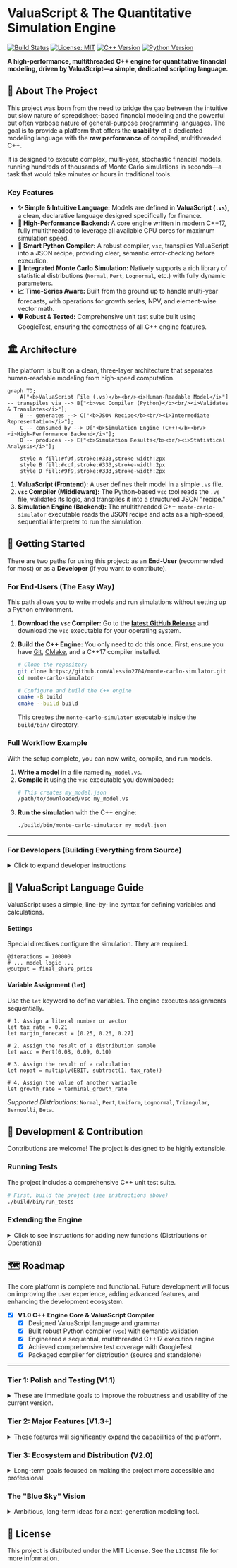 # ValuaScript & The Quantitative Simulation Engine

[![Build Status](https://img.shields.io/badge/build-passing-brightgreen)](https://github.com/Alessio2704/monte-carlo-simulator/actions)
[![License: MIT](https://img.shields.io/badge/License-MIT-yellow.svg)](https://opensource.org/licenses/MIT)
[![C++ Version](https://img.shields.io/badge/C%2B%2B-17-blue.svg)](https://isocpp.org/std/the-standard)
[![Python Version](https://img.shields.io/badge/Python-3.7+-blue.svg)](https://www.python.org/downloads/)

**A high-performance, multithreaded C++ engine for quantitative financial modeling, driven by ValuaScript—a simple, dedicated scripting language.**

## 📖 About The Project

This project was born from the need to bridge the gap between the intuitive but slow nature of spreadsheet-based financial modeling and the powerful but often verbose nature of general-purpose programming languages. The goal is to provide a platform that offers the **usability** of a dedicated modeling language with the **raw performance** of compiled, multithreaded C++.

It is designed to execute complex, multi-year, stochastic financial models, running hundreds of thousands of Monte Carlo simulations in seconds—a task that would take minutes or hours in traditional tools.

### Key Features

- **✨ Simple & Intuitive Language:** Models are defined in **ValuaScript (`.vs`)**, a clean, declarative language designed specifically for finance.
- **🚀 High-Performance Backend:** A core engine written in modern C++17, fully multithreaded to leverage all available CPU cores for maximum simulation speed.
- **🐍 Smart Python Compiler:** A robust compiler, `vsc`, transpiles ValuaScript into a JSON recipe, providing clear, semantic error-checking before execution.
- **🎲 Integrated Monte Carlo Simulation:** Natively supports a rich library of statistical distributions (`Normal`, `Pert`, `Lognormal`, etc.) with fully dynamic parameters.
- **📈 Time-Series Aware:** Built from the ground up to handle multi-year forecasts, with operations for growth series, NPV, and element-wise vector math.
- **🛡️ Robust & Tested:** Comprehensive unit test suite built using GoogleTest, ensuring the correctness of all C++ engine features.

## 🏛️ Architecture

The platform is built on a clean, three-layer architecture that separates human-readable modeling from high-speed computation.

```mermaid
graph TD;
    A["<b>ValuaScript File (.vs)</b><br/><i>Human-Readable Model</i>"] -- transpiles via --> B["<b>vsc Compiler (Python)</b><br/><i>Validates & Translates</i>"];
    B -- generates --> C["<b>JSON Recipe</b><br/><i>Intermediate Representation</i>"];
    C -- consumed by --> D["<b>Simulation Engine (C++)</b><br/><i>High-Performance Backend</i>"];
    D -- produces --> E["<b>Simulation Results</b><br/><i>Statistical Analysis</i>"];

    style A fill:#f9f,stroke:#333,stroke-width:2px
    style B fill:#ccf,stroke:#333,stroke-width:2px
    style D fill:#9f9,stroke:#333,stroke-width:2px
```

1.  **ValuaScript (Frontend):** A user defines their model in a simple `.vs` file.
2.  **`vsc` Compiler (Middleware):** The Python-based `vsc` tool reads the `.vs` file, validates its logic, and transpiles it into a structured JSON "recipe."
3.  **Simulation Engine (Backend):** The multithreaded C++ `monte-carlo-simulator` executable reads the JSON recipe and acts as a high-speed, sequential interpreter to run the simulation.

## 🚀 Getting Started

There are two paths for using this project: as an **End-User** (recommended for most) or as a **Developer** (if you want to contribute).

### For End-Users (The Easy Way)

This path allows you to write models and run simulations without setting up a Python environment.

1.  **Download the `vsc` Compiler:**
    Go to the [**latest GitHub Release**](https://github.com/Alessio2704/monte-carlo-simulator/releases) and download the `vsc` executable for your operating system.

2.  **Build the C++ Engine:**
    You only need to do this once. First, ensure you have [Git](https://git-scm.com/), [CMake](https://cmake.org/), and a C++17 compiler installed.

    ```bash
    # Clone the repository
    git clone https://github.com/Alessio2704/monte-carlo-simulator.git
    cd monte-carlo-simulator

    # Configure and build the C++ engine
    cmake -B build
    cmake --build build
    ```

    This creates the `monte-carlo-simulator` executable inside the `build/bin/` directory.

### Full Workflow Example

With the setup complete, you can now write, compile, and run models.

1.  **Write a model** in a file named `my_model.vs`.
2.  **Compile it** using the `vsc` executable you downloaded:
    ```bash
    # This creates my_model.json
    /path/to/downloaded/vsc my_model.vs
    ```
3.  **Run the simulation** with the C++ engine:
    ```bash
    ./build/bin/monte-carlo-simulator my_model.json
    ```

---

### For Developers (Building Everything from Source)

<details>
<summary>Click to expand developer instructions</summary>

This path is for those who wish to modify the compiler or the C++ engine.

#### 📋 Prerequisites

- **Git:** To clone the repository.
- **C++ Compiler (C++17):** e.g., Clang, GCC, or MSVC.
- **CMake (3.14+):** To build the C++ engine.
- **Python (3.7+):** To build and run the `vsc` compiler from source.

#### 🛠️ Build Instructions

1.  **Clone the Repository:**
    ```bash
    git clone https://github.com/Alessio2704/monte-carlo-simulator.git
    cd monte-carlo-simulator
    ```
2.  **Build the C++ Engine:**
    ```bash
    cmake -B build
    cmake --build build
    ```
3.  **Build and Install the `vsc` Compiler:**
    ```bash
    cd compiler
    # Create a virtual environment
    python3 -m venv venv
    source venv/bin/activate
    # Install in editable mode
    pip install -e .
    ```
    The `vsc` command is now available in your shell as long as the virtual environment is active.

</details>

## 📜 ValuaScript Language Guide

ValuaScript uses a simple, line-by-line syntax for defining variables and calculations.

#### Settings

Special directives configure the simulation. They are required.

```valuascript
@iterations = 100000
# ... model logic ...
@output = final_share_price
```

#### Variable Assignment (`let`)

Use the `let` keyword to define variables. The engine executes assignments sequentially.

```valuascript
# 1. Assign a literal number or vector
let tax_rate = 0.21
let margin_forecast = [0.25, 0.26, 0.27]

# 2. Assign the result of a distribution sample
let wacc = Pert(0.08, 0.09, 0.10)

# 3. Assign the result of a calculation
let nopat = multiply(EBIT, subtract(1, tax_rate))

# 4. Assign the value of another variable
let growth_rate = terminal_growth_rate
```

_Supported Distributions:_ `Normal`, `Pert`, `Uniform`, `Lognormal`, `Triangular`, `Bernoulli`, `Beta`.

## 🔬 Development & Contribution

Contributions are welcome! The project is designed to be highly extensible.

### Running Tests

The project includes a comprehensive C++ unit test suite.

```bash
# First, build the project (see instructions above)
./build/bin/run_tests
```

### Extending the Engine

<details>
<summary>Click to see instructions for adding new functions (Distributions or Operations)</summary>

The new architecture makes adding any function (`Sampler` or `Operation`) a simple, unified process.

1.  **Define the Logic (C++):** In `include/engine/samplers.h` or `include/engine/operations.h`, create a new class (e.g., `NewFunction`) that inherits from `IExecutable` and implements the `TrialValue execute(const std::vector<TrialValue>& args) const` method.
2.  **Register in Factory (C++):** In `src/engine/SimulationEngine.cpp`, go to the `build_executable_factory` method and add a new entry to the map:
    ```cpp
    m_executable_factory["new_function_name"] = [] { return std::make_unique<NewFunction>(); };
    ```
3.  **Register in Compiler (Python):** In `compiler/vsc.py`, add the `"new_function_name"` to the `VALID_FUNCTIONS` set.
4.  **Add a Test (C++):** In `test/engine_tests.cpp`, add a new test case to the appropriate `INSTANTIATE_TEST_SUITE_P` block to validate your new function's logic.

</details>

## 🗺️ Roadmap

The core platform is complete and functional. Future development will focus on improving the user experience, adding advanced features, and enhancing the development ecosystem.

- [x] **V1.0 C++ Engine Core & ValuaScript Compiler**
  - [x] Designed ValuaScript language and grammar
  - [x] Built robust Python compiler (`vsc`) with semantic validation
  - [x] Engineered a sequential, multithreaded C++17 execution engine
  - [x] Achieved comprehensive test coverage with GoogleTest
  - [x] Packaged compiler for distribution (source and standalone)

---

### Tier 1: Polish and Testing (V1.1)

<details>
<summary>These are immediate goals to improve the robustness and usability of the current version.</summary>

- [ ] **Compiler Test Suite:**
  - [ ] Implement a test suite for the `vsc` compiler using `pytest`.
- [ ] **Improved Error Reporting:**
  - [ ] Enhance the compiler to report the line and column number where an error occurred.
- [ ] **Official "Examples" Directory:**
  - [ ] Create a top-level `/examples` directory with real-world model examples.
  </details>

### Tier 2: Major Features (V1.3+)

<details>
<summary>These features will significantly expand the capabilities of the platform.</summary>

- [ ] **External Data Integration:**
  - [ ] Add a `read_csv("path", "column")` function to ValuaScript to allow models to use external data sources.
  - [ ] Implement the corresponding `Operation` in the C++ engine.
- [ ] **Streamlined Workflow:**
  - [ ] Add a `--run` flag to the `vsc` compiler.
  - [ ] When `--run` is used, `vsc` will automatically execute the `monte-carlo-simulator` with the newly generated JSON file.
- [ ] **Enhanced Output Options:**
  - [ ] Add a `@output_file = "results.csv"` directive to ValuaScript.
  - [ ] Update the C++ engine to write all trial results to the specified CSV file for further analysis in tools like Excel, Python, or R.

</details>

### Tier 3: Ecosystem and Distribution (V2.0)

<details>
<summary>Long-term goals focused on making the project more accessible and professional.</summary>

- [ ] **Automated Cross-Platform Builds (CI/CD):**
  - [ ] Create a GitHub Actions workflow to automatically build the C++ engine and the standalone `vsc` executable for Windows, macOS, and Linux.
  - [ ] Configure the workflow to attach all binaries to new GitHub Releases automatically.
- [ ] **Dedicated Documentation Website:**
  - [ ] Use a static site generator like MkDocs or Docusaurus to create a full documentation website.
  - [ ] Host the site on GitHub Pages for a polished, professional look.

</details>

### The "Blue Sky" Vision

<details>
<summary>Ambitious, long-term ideas for a next-generation modeling tool.</summary>

- [ ] **VS Code Extension:**
  - [ ] Develop an extension for Visual Studio Code providing syntax highlighting for `.vs` files.
  - [ ] Implement real-time error checking (linting) and autocompletion for ValuaScript functions.
- [ ] **Data Visualization:**
  - [ ] Add a feature to automatically generate and display a histogram of the final output distribution after a simulation run.

</details>

## 📄 License

This project is distributed under the MIT License. See the `LICENSE` file for more information.
